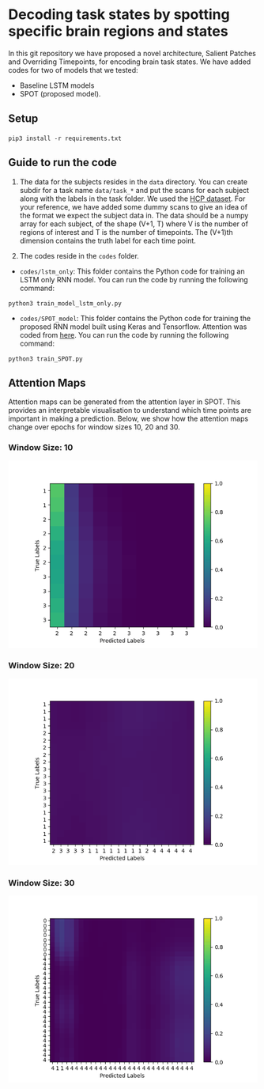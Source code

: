 # Decoding task states by spotting specific brain regions and states
In this git repository we have proposed a novel architecture, Salient Patches and Overriding Timepoints, for encoding brain task states. We have added codes for two of models that we tested:
- Baseline LSTM models
- SPOT (proposed model).  

## Setup

`pip3 install -r requirements.txt`

## Guide to run the code

1. The data for the subjects resides in the `data` directory. You can create subdir for a task name `data/task_*` and put the scans for each subject along with the labels in the task folder. We used the [HCP dataset](http://www.humanconnectomeproject.org). For your reference, we have added some dummy scans to give an idea of the format we expect the subject data in. The data should be a numpy array for each subject, of the shape (V+1, T) where V is the number of regions of interest and T is the number of timepoints. The (V+1)th dimension contains the truth label for each time point. 

2. The codes reside in the  `codes` folder. 
* `codes/lstm_only`: This folder contains the Python code for training an LSTM only RNN model. You can run the code by running the following command:
```
python3 train_model_lstm_only.py
```

* `codes/SPOT_model`: This folder contains the Python code for training the proposed RNN model built using Keras and Tensorflow. Attention was coded from [here](https://github.com/thushv89/attention_keras). You can run the code by running the following command:

```
python3 train_SPOT.py
```

## Attention Maps

Attention maps can be generated from the attention layer in SPOT. This provides an interpretable visualisation to understand which time points are important in making a prediction. Below, we show how the attention maps change over epochs for window sizes 10, 20 and 30.

### Window Size: 10
![chunk-size-10](https://github.com/anonMiccai/SPOT/blob/master/window_size_10.gif)
### Window Size: 20
![chunk-size-20](https://github.com/anonMiccai/SPOT/blob/master/window_size_20.gif)
### Window Size: 30
![chunk-size-30](https://github.com/anonMiccai/SPOT/blob/master/window_size_30.gif)

